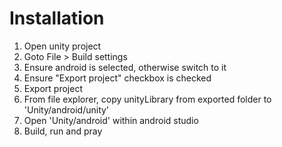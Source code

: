 
# Installation

1. Open unity project
2. Goto File > Build settings
3. Ensure android is selected, otherwise switch to it
4. Ensure "Export project" checkbox is checked
5. Export project
6. From file explorer, copy unityLibrary from exported folder to 'Unity/android/unity'
7. Open 'Unity/android' within android studio
8. Build, run and pray

